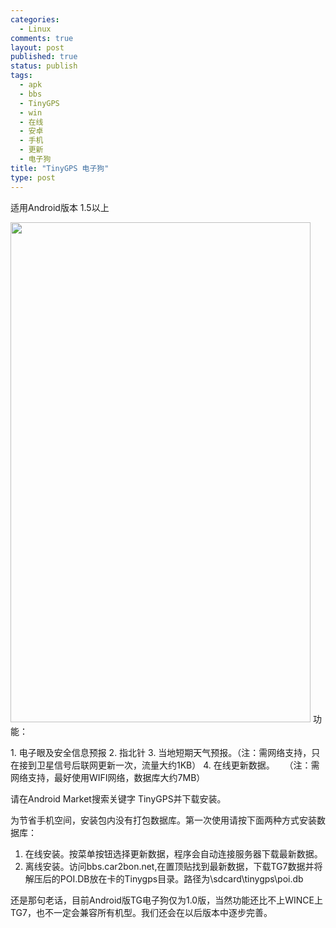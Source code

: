 ```yaml
--- 
categories: 
  - Linux
comments: true
layout: post
published: true
status: publish
tags: 
  - apk
  - bbs
  - TinyGPS
  - win
  - 在线
  - 安卓
  - 手机
  - 更新
  - 电子狗
title: "TinyGPS 电子狗"
type: post
---
```

适用Android版本 1.5以上

<img class="alignnone" title="TinyGPS" src="http://www.gfan.com/html/uploads/allimg/100824/21_100824160126_1.png" alt="" width="480" height="800">
功能：

1. 电子眼及安全信息预报
2. 指北针
3. 当地短期天气预报。（注：需网络支持，只在接到卫星信号后联网更新一次，流量大约1KB）
4. 在线更新数据。    （注：需网络支持，最好使用WIFI网络，数据库大约7MB）

请在Android Market搜索关键字 TinyGPS并下载安装。

为节省手机空间，安装包内没有打包数据库。第一次使用请按下面两种方式安装数据库：

1. 在线安装。按菜单按钮选择更新数据，程序会自动连接服务器下载最新数据。
2. 离线安装。访问bbs.car2bon.net,在置顶贴找到最新数据，下载TG7数据并将解压后的POI.DB放在卡的Tinygps目录。路径为\sdcard\tinygps\poi.db

还是那句老话，目前Android版TG电子狗仅为1.0版，当然功能还比不上WINCE上TG7，也不一定会兼容所有机型。我们还会在以后版本中逐步完善。
